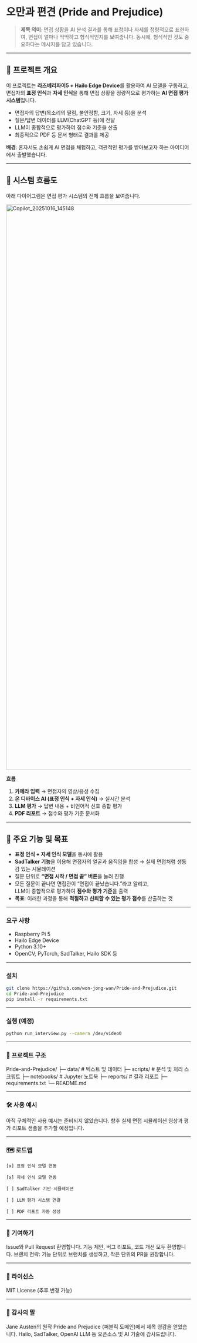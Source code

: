 # 오만과 편견 (Pride and Prejudice)

> **제목 의미**: 면접 상황을 AI 분석 결과를 통해 표정이나 자세를 정량적으로 표현하여, 면접이 얼마나 딱딱하고 형식적인지를 보여줍니다. 동시에, 형식적인 것도 중요하다는 메시지를 담고 있습니다.

---

## 📌 프로젝트 개요

이 프로젝트는 **라즈베리파이5 + Hailo Edge Device**를 활용하여 AI 모델을 구동하고,  
면접자의 **표정 인식**과 **자세 인식**을 통해 면접 상황을 정량적으로 평가하는 **AI 면접 평가 시스템**입니다.  

- 면접자의 답변(목소리의 떨림, 불안정함, 크기, 자세 등)을 분석  
- 질문/답변 데이터를 LLM(ChatGPT 등)에 전달  
- LLM이 종합적으로 평가하여 점수와 기준을 산출  
- 최종적으로 PDF 등 문서 형태로 결과를 제공  

**배경**: 혼자서도 손쉽게 AI 면접을 체험하고, 객관적인 평가를 받아보고자 하는 아이디어에서 출발했습니다.

---

## 🔄 시스템 흐름도

아래 다이어그램은 면접 평가 시스템의 전체 흐름을 보여줍니다.

<img width="1024" height="1536" alt="Copilot_20251016_145148" src="https://github.com/user-attachments/assets/79427c4a-0b88-42f4-954a-c1873c27c874" />

**흐름**  
1. **카메라 입력** → 면접자의 영상/음성 수집  
2. **온 디바이스 AI (표정 인식 + 자세 인식)** → 실시간 분석  
3. **LLM 평가** → 답변 내용 + 비언어적 신호 종합 평가  
4. **PDF 리포트** → 점수와 평가 기준 문서화  

---

## 🎯 주요 기능 및 목표

- **표정 인식 + 자세 인식 모델**을 동시에 활용  
- **SadTalker 기능**을 이용해 면접자의 얼굴과 움직임을 합성 → 실제 면접처럼 생동감 있는 시뮬레이션  
- 질문 단위로 **“면접 시작 / 면접 끝” 버튼**을 눌러 진행  
- 모든 질문이 끝나면 면접관이 “면접이 끝났습니다.”라고 알리고,  
  LLM이 종합적으로 평가하여 **점수와 평가 기준**을 출력  
- **목표**: 이러한 과정을 통해 **적절하고 신뢰할 수 있는 평가 점수**를 산출하는 것  

---

### 요구 사항
- Raspberry Pi 5
- Hailo Edge Device
- Python 3.10+
- OpenCV, PyTorch, SadTalker, Hailo SDK 등

---

### 설치
```bash
git clone https://github.com/won-jong-wan/Pride-and-Prejudice.git
cd Pride-and-Prejudice
pip install -r requirements.txt
```

---

### 실행 (예정)
```bash
python run_interview.py --camera /dev/video0
```

---

### 📂 프로젝트 구조
Pride-and-Prejudice/
├─ data/          # 텍스트 및 데이터
├─ scripts/       # 분석 및 처리 스크립트
├─ notebooks/     # Jupyter 노트북
├─ reports/       # 결과 리포트
├─ requirements.txt
└─ README.md

---

### 🛠️ 사용 예시
아직 구체적인 사용 예시는 준비되지 않았습니다. 향후 실제 면접 시뮬레이션 영상과 평가 리포트 샘플을 추가할 예정입니다.

---

### 🗺️ 로드맵

    [x] 표정 인식 모델 연동

    [x] 자세 인식 모델 연동

    [ ] SadTalker 기반 시뮬레이션

    [ ] LLM 평가 시스템 연결

    [ ] PDF 리포트 자동 생성

---

### 🤝 기여하기
Issue와 Pull Request 환영합니다.
기능 제안, 버그 리포트, 코드 개선 모두 환영합니다.
브랜치 전략: 기능 단위로 브랜치를 생성하고, 작은 단위의 PR을 권장합니다.

---

### 📜 라이선스

MIT License (추후 변경 가능)

---

### 🙏 감사의 말

Jane Austen의 원작 Pride and Prejudice (퍼블릭 도메인)에서 제목 영감을 얻었습니다.
Hailo, SadTalker, OpenAI LLM 등 오픈소스 및 AI 기술에 감사드립니다.
